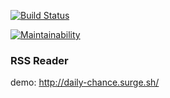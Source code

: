 [![Build Status](https://travis-ci.org/blazecolour/project-lvl3-s330.svg?branch=master)](https://travis-ci.org/blazecolour/project-lvl3-s330)

[![Maintainability](https://api.codeclimate.com/v1/badges/ef4cfa51b9c9bb53d1ae/maintainability)](https://codeclimate.com/github/blazecolour/project-lvl3-s330/maintainability)

### RSS Reader

demo: http://daily-chance.surge.sh/